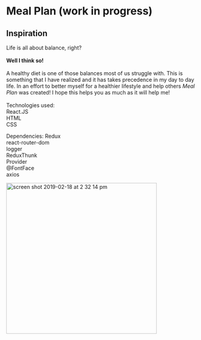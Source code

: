 # Meal Plan (work in progress)

## Inspiration
Life is all about balance, right?<br/><br/>
<strong>Well I think so!</strong>
<br/><br/>
A healthy diet is one of those balances most of us struggle
with. This is something that I have realized and it has takes
precedence in my day to day life. In an effort to better myself for
a healthier lifestyle and help others <i>Meal Plan</i> was created!
I hope this helps you as much as it will help me!
<br/><br/>
Technologies used:<br/>
React.JS <br/>
HTML<br/>
CSS<br/>

Dependencies:
Redux <br/>
react-router-dom<br/>
logger<br/>
ReduxThunk<br/>
Provider<br/>
@FontFace<br/>
axios<br/>

<img width="401" alt="screen shot 2019-02-18 at 2 32 14 pm" src="https://user-images.githubusercontent.com/44300521/52972822-05f5a980-338a-11e9-84ea-107018e9bbf6.png">

